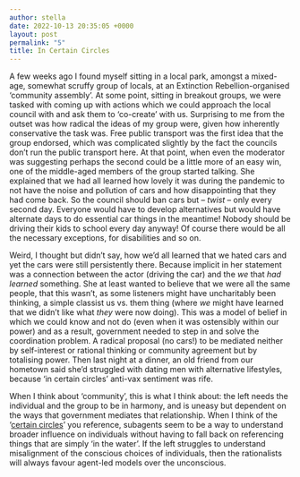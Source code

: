 ```yaml
---
author: stella
date: 2022-10-13 20:35:05 +0000
layout: post
permalink: "5"
title: In Certain Circles
---
```



A few weeks ago I found myself sitting in a local park, amongst a mixed-age, somewhat scruffy group of locals, at an Extinction Rebellion-organised ‘community assembly’. At some point, sitting in breakout groups, we were tasked with coming up with actions which we could approach the local council with and ask them to ‘co-create’ with us. Surprising to me from the outset was how radical the ideas of my group were, given how inherently conservative the task was. Free public transport was the first idea that the group endorsed, which was complicated slightly by the fact the councils don’t run the public transport here. At that point, when even the moderator was suggesting perhaps the second could be a little more of an easy win, one of the middle-aged members of the group started talking. She explained that we had all learned how lovely it was during the pandemic to not have the noise and pollution of cars and how disappointing that they had come back. So the council should ban cars but – _twist_ – only every second day. Everyone would have to develop alternatives but would have alternate days to do essential car things in the meantime! Nobody should be driving their kids to school every day anyway! Of course there would be all the necessary exceptions, for disabilities and so on.  

Weird, I thought but didn’t say, how we’d all learned that we hated cars and yet the cars were still persistently there. Because implicit in her statement was a connection between the actor (driving the car) and the _we_ that _had learned_ something. She at least wanted to believe that we were all the same people, that this wasn’t, as some listeners might have uncharitably been thinking, a simple classist us vs. them thing (where _we_ might have learned that we didn’t like what _they_ were now doing). This was a model of belief in which we could know and not do (even when it was ostensibly within our power) and as a result, government needed to step in and solve the coordination problem. A radical proposal (no cars!) to be mediated neither by self-interest or rational thinking or community agreement but by totalising power. Then last night at a dinner, an old friend from our hometown said she’d struggled with dating men with alternative lifestyles, because ‘in certain circles’ anti-vax sentiment was rife.

When I think about ‘community’, this is what I think about: the left needs the individual and the group to be in harmony, and is uneasy but dependent on the ways that government mediates that relationship. When I think of the ‘[certain circles](https://angst.blog/4)’ you reference, subagents seem to be a way to understand broader influence on individuals without having to fall back on referencing things that are simply ‘in the water’. If the left struggles to understand misalignment of the conscious choices of individuals, then the rationalists will always favour agent-led models over the unconscious.